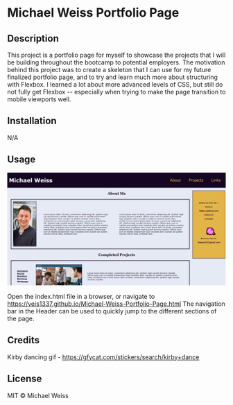 # Michael Weiss Portfolio Page

## Description

This project is a portfolio page for myself to showcase the projects that I will be building throughout the bootcamp to potential employers. 
The motivation behind this project was to create a skeleton that I can use for my future finalized portfolio page, and to try and learn much more about structuring with Flexbox.
I learned a lot about more advanced levels of CSS, but still do not fully get Flexbox -- especially when trying to make the page transition to mobile viewports well.

## Installation

N/A

## Usage

![](/Assets\Images\Portfolio-screenshot.png)

Open the index.html file in a browser, or navigate to https://veis1337.github.io/Michael-Weiss-Portfolio-Page.html
The navigation bar in the Header can be used to quickly jump to the different sections of the page.



## Credits

Kirby dancing gif - https://gfycat.com/stickers/search/kirby+dance

## License

MIT © Michael Weiss
